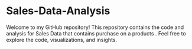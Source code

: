# Sales-Data-Analysis
Welcome to my GitHub repository! This repository contains the code and analysis for Sales Data that contains purchase on a products . Feel free to explore the code, visualizations, and insights.
